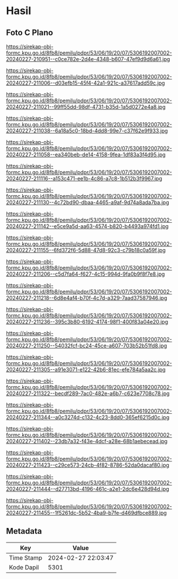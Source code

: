 # Hasil

## Foto C Plano

https://sirekap-obj-formc.kpu.go.id/8fb8/pemilu/pdpr/53/06/19/20/07/5306192007002-20240227-210951--c0ce782e-2d4e-4348-b607-47ef9d9d6a61.jpg

https://sirekap-obj-formc.kpu.go.id/8fb8/pemilu/pdpr/53/06/19/20/07/5306192007002-20240227-211006--d03efb15-45f4-42a1-921c-a37617add59c.jpg

https://sirekap-obj-formc.kpu.go.id/8fb8/pemilu/pdpr/53/06/19/20/07/5306192007002-20240227-211021--99ff55dd-98df-4731-b35d-1a5d0272e4a8.jpg

https://sirekap-obj-formc.kpu.go.id/8fb8/pemilu/pdpr/53/06/19/20/07/5306192007002-20240227-211038--6a18a5c0-18bd-4dd8-99e7-c37f62e9f933.jpg

https://sirekap-obj-formc.kpu.go.id/8fb8/pemilu/pdpr/53/06/19/20/07/5306192007002-20240227-211058--ea340beb-de14-4158-9fea-1df83a3f4d95.jpg

https://sirekap-obj-formc.kpu.go.id/8fb8/pemilu/pdpr/53/06/19/20/07/5306192007002-20240227-211116--a153c471-ee1b-4c86-a7c8-1b512b3f9967.jpg

https://sirekap-obj-formc.kpu.go.id/8fb8/pemilu/pdpr/53/06/19/20/07/5306192007002-20240227-211130--4c72bd90-dbaa-4465-a9af-9d74a8ada7ba.jpg

https://sirekap-obj-formc.kpu.go.id/8fb8/pemilu/pdpr/53/06/19/20/07/5306192007002-20240227-211142--e5ce9a5d-aa63-4574-b820-b4493a974fd1.jpg

https://sirekap-obj-formc.kpu.go.id/8fb8/pemilu/pdpr/53/06/19/20/07/5306192007002-20240227-211155--6fd372f6-5d88-47d8-92c3-c79b18c0a59f.jpg

https://sirekap-obj-formc.kpu.go.id/8fb8/pemilu/pdpr/53/06/19/20/07/5306192007002-20240227-211206--c5d7fa64-f627-4c15-994d-9fa0b9f8f7e8.jpg

https://sirekap-obj-formc.kpu.go.id/8fb8/pemilu/pdpr/53/06/19/20/07/5306192007002-20240227-211218--6d8e4af4-b70f-4c7d-a329-7aad37587946.jpg

https://sirekap-obj-formc.kpu.go.id/8fb8/pemilu/pdpr/53/06/19/20/07/5306192007002-20240227-211236--395c3b80-6192-4174-98f1-400f83a04e20.jpg

https://sirekap-obj-formc.kpu.go.id/8fb8/pemilu/pdpr/53/06/19/20/07/5306192007002-20240227-211250--54032fcf-bc24-45ce-a607-703b52b51fd8.jpg

https://sirekap-obj-formc.kpu.go.id/8fb8/pemilu/pdpr/53/06/19/20/07/5306192007002-20240227-211305--a91e3071-e122-42b6-81ec-efe784a5aa2c.jpg

https://sirekap-obj-formc.kpu.go.id/8fb8/pemilu/pdpr/53/06/19/20/07/5306192007002-20240227-211322--becdf289-7ac0-482e-a6b7-c623e7708c78.jpg

https://sirekap-obj-formc.kpu.go.id/8fb8/pemilu/pdpr/53/06/19/20/07/5306192007002-20240227-211344--a0c3274d-c132-4c23-8dd0-365ef6215d0c.jpg

https://sirekap-obj-formc.kpu.go.id/8fb8/pemilu/pdpr/53/06/19/20/07/5306192007002-20240227-211402--23db7a32-f43e-4dcf-a28e-68b1aebecead.jpg

https://sirekap-obj-formc.kpu.go.id/8fb8/pemilu/pdpr/53/06/19/20/07/5306192007002-20240227-211423--c29ce573-24cb-4f82-8786-52da0dacaf80.jpg

https://sirekap-obj-formc.kpu.go.id/8fb8/pemilu/pdpr/53/06/19/20/07/5306192007002-20240227-211444--d27713bd-4196-461c-a2e1-2dc6e428d94d.jpg

https://sirekap-obj-formc.kpu.go.id/8fb8/pemilu/pdpr/53/06/19/20/07/5306192007002-20240227-211455--1f5261dc-5b52-4ba9-b7fe-d469dfbce889.jpg


## Metadata

| Key        | Value               |
| ---------- | ------------------- |
| Time Stamp | 2024-02-27 22:03:47 |
| Kode Dapil | 5301                |




